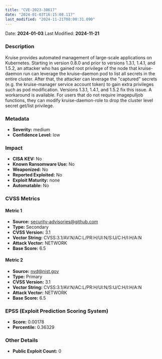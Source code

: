 ```yaml
---
title: "CVE-2023-30617"
date: "2024-01-03T16:15:08.117"
last_modified: "2024-11-21T08:00:31.090"
---
```


Date: **2024-01-03** Last Modified: **2024-11-21**

### Description  
Kruise provides automated management of large-scale applications on Kubernetes. Starting in version 0.8.0 and prior to versions 1.3.1, 1.4.1, and 1.5.2, an attacker who has gained root privilege of the node that kruise-daemon run can leverage the kruise-daemon pod to list all secrets in the entire cluster. After that, the attacker can leverage the "captured" secrets (e.g. the kruise-manager service account token) to gain extra privileges such as pod modification. Versions 1.3.1, 1.4.1, and 1.5.2 fix this issue. A workaround is available. For users that do not require imagepulljob functions, they can modify kruise-daemon-role to drop the cluster level secret get/list privilege.

### Metadata  
- **Severity:** medium
- **Confidence Level:** low

### Impact  
- **CISA KEV:** No
- **Known Ransomware Use:** No
- **Weaponized:** No
- **Reported Exploited:** No
- **Exploit Maturity:** none
- **Automatable:** No

### CVSS Metrics  

#### Metric 1
- **Source:** security-advisories@github.com
- **Type:** Secondary
- **CVSS Version:** 3.1
- **Vector String:** CVSS:3.1/AV:N/AC:L/PR:H/UI:N/S:U/C:H/I:H/A:N
- **Attack Vector:** NETWORK
- **Base Score:** 6.5

#### Metric 2
- **Source:** nvd@nist.gov
- **Type:** Primary
- **CVSS Version:** 3.1
- **Vector String:** CVSS:3.1/AV:N/AC:L/PR:H/UI:N/S:U/C:H/I:H/A:N
- **Attack Vector:** NETWORK
- **Base Score:** 6.5


### EPSS (Exploit Prediction Scoring System)  
- **Score:** 0.00178
- **Percentile:** 0.36329

### Other Details  
- **Public Exploit Count:** 0
